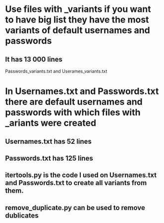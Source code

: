 # Use files with _variants if you want to have big list they have the most variants of default usernames and passwords
## It has 13 000 lines
Passwords_variants.txt and Userames_variants.txt

# In Usernames.txt and Passwords.txt there are default usernames and passwords with which files with _ariants were created
## Usernames.txt has 52 lines
## Passwords.txt has 125 lines

## itertools.py is the code I used on Usernames.txt and Passwords.txt to create all variants from them.
## remove_duplicate.py can be used to remove dublicates
